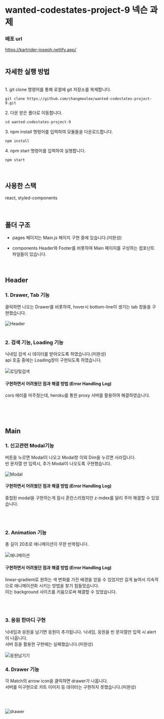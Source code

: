 <h1>wanted-codestates-project-9 넥슨 과제</h1>


### 배포 url
https://kartrider-joseph.netlify.app/
<br><br>

## 자세한 실행 방법

<br>
1. git clone 명령어를 통해 로컬에 git 저장소를 복제합니다.
<pre><code>git clone https://github.com/changmoolee/wanted-codestates-project-9.git</code></pre>
2. 다운 받은 폴더로 이동합니다.
<pre><code>cd wanted-codestates-project-9</code></pre>
3. npm install 명령어를 입력하여 모듈들을 다운로드합니다.
<pre><code>npm install</code></pre>
4. npm start 명령어를 입력하여 실행합니다.
<pre><code>npm start</code></pre>
<br>

## 사용한 스택
react, styled-components
<br><br><br>

## 폴더 구조
- pages
페이지는 Main.js 페이지 구현 중에 있습니다.(미완성)

- components
Header와 Footer를 비롯하여 Main 페이지를 구성하는 컴포넌트 파일들이 있습니다.
<br><br><br>

## Header

### 1. Drawer, Tab 기능
클릭하면 나오는 Drawer를 비롯하여, hover시 bottom-line이 생기는 tab 창들을 구현했습니다.
<br><br>
![Header](https://user-images.githubusercontent.com/84559872/160138297-7fa679df-037a-4e9c-8353-93311a316790.gif)
<br><br>
### 2. 검색 기능, Loading 기능
닉네임 검색 시 데이터를 받아오도록 하였습니다.(미완성) <br>
api 호출 중에는 Loading창이 구현되도록 하였습니다.
<br><br>
![로딩및검색](https://user-images.githubusercontent.com/84559872/160141519-610af9fc-2094-4d10-9759-683345f6433a.gif)

#### 구현하면서 어려웠던 점과 해결 방법 (Error Handling Log)

cors 에러를 마주쳤는데, heroku를 통한 proxy 서버를 활용하여 해결하였습니다.


<br><br><br>
## Main

### 1. 신고관련 Modal기능
 버튼을 누르면 Modal이 나오고 Modal창 이외 Dim을 누르면 사라집니다. <br>빈 문자열 만 입력시, 추가 Modal이 나오도록 구현했습니다.
 <br><br>
![Modal](https://user-images.githubusercontent.com/84559872/160142497-caeffc75-8b9d-42ab-bb35-8c26fe147459.gif)

#### 구현하면서 어려웠던 점과 해결 방법 (Error Handling Log)
중첩된 modal을 구현하는게 잠시 혼란스러웠지만 z-index를 달리 주어 해결할 수 있었습니다.

<br><br>
### 2. Animation 기능
총 길이 20초로 애니메이션이 무한 반복됩니다. 
<br><br> 
![애니메이션](https://user-images.githubusercontent.com/84559872/160143373-fa036fef-0ec2-4c7f-9711-958ada2eca43.gif)

#### 구현하면서 어려웠던 점과 해결 방법 (Error Handling Log)

linear-gradient로 원하는 색 변화를 가진 배경을 얻을 수 있었지만 길게 늘여서 지속적으로 애니메이션화 시키는 방법을 찾기 힘들었습니다. <br>
이는 background 사이즈를 키움으로써 해결할 수 있었습니다.   

<br><br>  
### 3. 응원 한마디 구현

닉네임과 응원을 남기면 응원이 추가됩니다. 닉네임, 응원을 빈 문자열만 입력 시 alert이 나옵니다.<br>
서버 등을 활용한 구현에는 실패했습니다.(미완성)
<br><br> 
![응원남기기](https://user-images.githubusercontent.com/84559872/160145053-e3c7e0dd-883a-4eb4-8ed4-774fecb3152d.gif)

### 4. Drawer 기능
각 Match의 arrow icon을 클릭하면 drawer가 나옵니다.<br> 
서버를 미구현으로 카트 이미지 등 데이터는 구현하지 못했습니다.(미완성)

<br><br>

![drawer](https://user-images.githubusercontent.com/84559872/160175003-6734b2b8-cd9e-45eb-af58-8f3b343a3ab9.gif)


